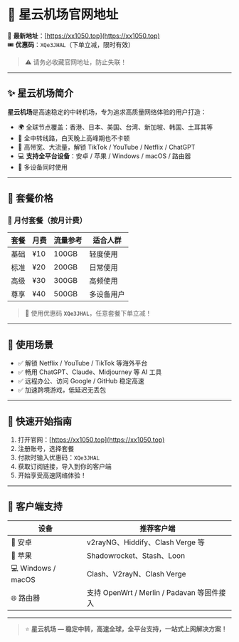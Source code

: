# 🌌 星云机场官网地址

📌 **最新地址**：[https://xx1050.top](https://xx1050.top)  
🎟 **优惠码**：`XQe3JHAL`（下单立减，限时有效）

> ⚠️ 请务必收藏官网地址，防止失联！

---

## ✨ 星云机场简介

**星云机场**是高速稳定的中转机场，专为追求高质量网络体验的用户打造：

- 🌍 全球节点覆盖：香港、日本、美国、台湾、新加坡、韩国、土耳其等
- 🚀 全中转线路，白天晚上高峰期也不卡顿
- 📶 高带宽、大流量，解锁 TikTok / YouTube / Netflix / ChatGPT
- 💻 **支持全平台设备**：安卓 / 苹果 / Windows / macOS / 路由器
- 🔐 多设备同时使用

---

## 💸 套餐价格

### 📅 月付套餐（按月计费）

| 套餐 | 月费 | 流量参考 | 适合人群 |
|------|------|----------|----------|
| 基础 | ¥10  | 100GB   | 轻度使用 |
| 标准 | ¥20  | 200GB   | 日常使用 |
| 高级 | ¥30  | 300GB   | 高频使用 |
| 尊享 | ¥40  | 500GB   | 多设备用户 |


> 🛒 使用优惠码 **`XQe3JHAL`**，任意套餐下单立减！

---

## 🎯 使用场景

- ✅ 解锁 Netflix / YouTube / TikTok 等海外平台
- ✅ 畅用 ChatGPT、Claude、Midjourney 等 AI 工具
- ✅ 远程办公、访问 Google / GitHub 稳定高速
- ✅ 加速跨境游戏，低延迟无丢包

---

## 🧭 快速开始指南

1. 打开官网：[https://xx1050.top](https://xx1050.top)
2. 注册账号，选择套餐
3. 付款时输入优惠码：`XQe3JHAL`
4. 获取订阅链接，导入到你的客户端
5. 开始享受高速网络体验！

---

## 🔧 客户端支持

| 设备 | 推荐客户端 |
|------|------------|
| 📱 安卓 | v2rayNG、Hiddify、Clash Verge 等 |
| 🍎 苹果 | Shadowrocket、Stash、Loon |
| 💻 Windows / macOS | Clash、V2rayN、Clash Verge |
| 🌐 路由器 | 支持 OpenWrt / Merlin / Padavan 等固件接入 |

---

> ⭐ **星云机场 — 稳定中转，高速全球，全平台支持，一站式上网解决方案！**

